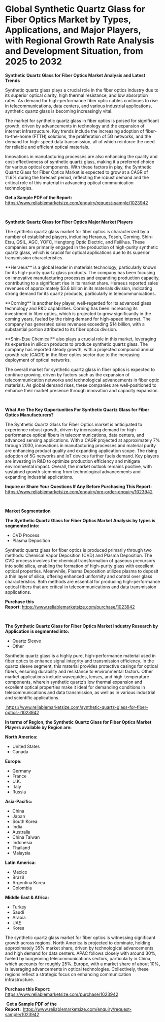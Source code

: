 <p><h1>Global Synthetic Quartz Glass for Fiber Optics Market by Types, Applications, and Major Players, with Regional Growth Rate Analysis and Development Situation, from 2025 to 2032</h1></p><p><strong>Synthetic Quartz Glass for Fiber Optics Market Analysis and Latest Trends</strong></p>
<p><p>Synthetic quartz glass plays a crucial role in the fiber optics industry due to its superior optical clarity, high thermal resistance, and low absorption rates. As demand for high-performance fiber optic cables continues to rise in telecommunications, data centers, and various industrial applications, synthetic quartz glass is becoming increasingly vital. </p><p>The market for synthetic quartz glass in fiber optics is poised for significant growth, driven by advancements in technology and the expansion of internet infrastructure. Key trends include the increasing adoption of fiber-to-the-home (FTTH) solutions, the proliferation of 5G networks, and the demand for high-speed data transmission, all of which reinforce the need for reliable and efficient optical materials.</p><p>Innovations in manufacturing processes are also enhancing the quality and cost-effectiveness of synthetic quartz glass, making it a preferred choice for various optical components. With these factors in play, the Synthetic Quartz Glass for Fiber Optics Market is expected to grow at a CAGR of 11.6% during the forecast period, reflecting the robust demand and the critical role of this material in advancing optical communication technologies.</p></p>
<p><strong>Get a Sample PDF of the Report:&nbsp;</strong> <a href="https://www.reliablemarketsize.com/enquiry/request-sample/1023942?utm_campaign=2317&utm_medium=2&utm_source=Github&utm_content=ia&utm_term=18042025&utm_id=synthetic-quartz-glass-for-fiber-optics">https://www.reliablemarketsize.com/enquiry/request-sample/1023942</a></p>
<p>&nbsp;</p>
<p><strong>Synthetic Quartz Glass for Fiber Optics Major Market Players</strong></p>
<p><p>The synthetic quartz glass market for fiber optics is characterized by a number of established players, including Heraeus, Tosoh, Corning, Shin-Etsu, QSIL, AGC, YOFC, Hengtong Optic Electric, and Feilihua. These companies are primarily engaged in the production of high-purity synthetic quartz glass, which is crucial for optical applications due to its superior transmission characteristics.</p><p>**Heraeus** is a global leader in materials technology, particularly known for its high-purity quartz glass products. The company has been focusing on innovative manufacturing processes and expanding production capacity, contributing to a significant rise in its market share. Heraeus reported sales revenues of approximately $3.6 billion in its materials division, indicating strong demand for its quartz products, particularly in telecommunications.</p><p>**Corning** is another key player, well-regarded for its advanced glass technology and R&D capabilities. Corning has been increasing its investment in fiber optics, which is projected to grow significantly in the coming years, fueled by the rising demand for high-speed internet. The company has generated sales revenues exceeding $14 billion, with a substantial portion attributed to its fiber optics division.</p><p>**Shin-Etsu Chemical** also plays a crucial role in this market, leveraging its expertise in silicon products to produce synthetic quartz glass. The company has reported steady growth, with a projected compound annual growth rate (CAGR) in the fiber optics sector due to the increasing deployment of optical networks.</p><p>The overall market for synthetic quartz glass in fiber optics is expected to continue growing, driven by factors such as the expansion of telecommunication networks and technological advancements in fiber optic materials. As global demand rises, these companies are well-positioned to enhance their market presence through innovation and capacity expansion. </p></p>
<p>&nbsp;</p>
<p><strong>What Are The Key Opportunities For Synthetic Quartz Glass for Fiber Optics Manufacturers?</strong></p>
<p><p>The Synthetic Quartz Glass for Fiber Optics market is anticipated to experience robust growth, driven by increasing demand for high-performance optical fibers in telecommunications, data centers, and advanced sensing applications. With a CAGR projected at approximately 7% through 2030, innovations in manufacturing processes and material purity are enhancing product quality and expanding application scope. The rising adoption of 5G networks and IoT devices further fuels demand. Key players are investing in R&D to optimize production efficiency and mitigate environmental impact. Overall, the market outlook remains positive, with sustained growth stemming from technological advancements and expanding industrial applications.</p></p>
<p><strong>Inquire or Share Your Questions If Any Before Purchasing This Report:</strong> <a href="https://www.reliablemarketsize.com/enquiry/pre-order-enquiry/1023942?utm_campaign=2317&utm_medium=2&utm_source=Github&utm_content=ia&utm_term=18042025&utm_id=synthetic-quartz-glass-for-fiber-optics">https://www.reliablemarketsize.com/enquiry/pre-order-enquiry/1023942</a></p>
<p>&nbsp;</p>
<p><strong>Market Segmentation</strong></p>
<p><strong>The Synthetic Quartz Glass for Fiber Optics Market Analysis by types is segmented into:</strong></p>
<p><ul><li>CVD Process</li><li>Plasma Deposition</li></ul></p>
<p><p>Synthetic quartz glass for fiber optics is produced primarily through two methods: Chemical Vapor Deposition (CVD) and Plasma Deposition. The CVD process involves the chemical transformation of gaseous precursors into solid silica, enabling the formation of high-purity glass with excellent optical properties. Meanwhile, Plasma Deposition utilizes plasma to deposit a thin layer of silica, offering enhanced uniformity and control over glass characteristics. Both methods are essential for producing high-performance optical fibers that are critical in telecommunications and data transmission applications.</p></p>
<p><strong>Purchase this Report:&nbsp;</strong><a href="https://www.reliablemarketsize.com/purchase/1023942?utm_campaign=2317&utm_medium=2&utm_source=Github&utm_content=ia&utm_term=18042025&utm_id=synthetic-quartz-glass-for-fiber-optics">https://www.reliablemarketsize.com/purchase/1023942</a></p>
<p>&nbsp;</p>
<p><strong>The Synthetic Quartz Glass for Fiber Optics Market Industry Research by Application is segmented into:</strong></p>
<p><ul><li>Quartz Sleeve</li><li>Other</li></ul></p>
<p><p>Synthetic quartz glass is a highly pure, high-performance material used in fiber optics to enhance signal integrity and transmission efficiency. In the quartz sleeve segment, this material provides protective casings for optical fibers, ensuring durability and resistance to environmental factors. Other market applications include waveguides, lenses, and high-temperature components, wherein synthetic quartz’s low thermal expansion and excellent optical properties make it ideal for demanding conditions in telecommunications and data transmission, as well as in various industrial and scientific applications.</p></p>
<p><a href="https://www.reliablemarketsize.com/synthetic-quartz-glass-for-fiber-optics-r1023942?utm_campaign=2317&utm_medium=2&utm_source=Github&utm_content=ia&utm_term=18042025&utm_id=synthetic-quartz-glass-for-fiber-optics">&nbsp;https://www.reliablemarketsize.com/synthetic-quartz-glass-for-fiber-optics-r1023942</a></p>
<p><strong>In terms of Region, the Synthetic Quartz Glass for Fiber Optics Market Players available by Region are:</strong></p>
<p>
    <p> <strong> North America: </strong>
        <ul>
            <li>United States</li>
            <li>Canada</li>
        </ul>
        </p> 
    <p> <strong> Europe: </strong>
        <ul>
            <li>Germany</li>
            <li>France</li>
            <li>U.K.</li>
            <li>Italy</li>
            <li>Russia</li>
        </ul>
        </p> 
    <p> <strong> Asia-Pacific: </strong>
        <ul>
            <li>China</li>
            <li>Japan</li>
            <li>South Korea</li>
            <li>India</li>
            <li>Australia</li>
            <li>China Taiwan</li>
            <li>Indonesia</li>
            <li>Thailand</li>
            <li>Malaysia</li>
        </ul>
        </p> 
    <p> <strong> Latin America: </strong>
        <ul>
            <li>Mexico</li>
            <li>Brazil</li>
            <li>Argentina Korea</li>
            <li>Colombia</li>
        </ul>
        </p> 
    <p> <strong> Middle East & Africa: </strong>
        <ul>
            <li>Turkey</li>
            <li>Saudi</li>
            <li>Arabia</li>
            <li>UAE</li>
            <li>Korea</li>
        </ul>
    </p>
    </p>
<p><p>The synthetic quartz glass market for fiber optics is witnessing significant growth across regions. North America is projected to dominate, holding approximately 35% market share, driven by technological advancements and high demand for data centers. APAC follows closely with around 30%, fueled by burgeoning telecommunications sectors, particularly in China, which accounts for roughly 25%. Europe, with a market share of about 10%, is leveraging advancements in optical technologies. Collectively, these regions reflect a strategic focus on enhancing communication infrastructure.</p></p>
<p><strong>Purchase this Report: </strong><a href="https://www.reliablemarketsize.com/purchase/1023942?utm_campaign=2317&utm_medium=2&utm_source=Github&utm_content=ia&utm_term=18042025&utm_id=synthetic-quartz-glass-for-fiber-optics">https://www.reliablemarketsize.com/purchase/1023942</a></p>
<p>&nbsp;<strong>Get a Sample PDF of the Report:&nbsp;&nbsp;</strong><a href="https://www.reliablemarketsize.com/enquiry/request-sample/1023942?utm_campaign=2317&utm_medium=2&utm_source=Github&utm_content=ia&utm_term=18042025&utm_id=synthetic-quartz-glass-for-fiber-optics">https://www.reliablemarketsize.com/enquiry/request-sample/1023942</a></p>
<p><strong></strong></p>
<p><p></p><p></p><p></p></p>